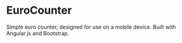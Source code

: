 <h1>EuroCounter</h1>
<p>Simple euro counter, designed for use on a mobile device. Built with Angular.js and Bootstrap.</p>
